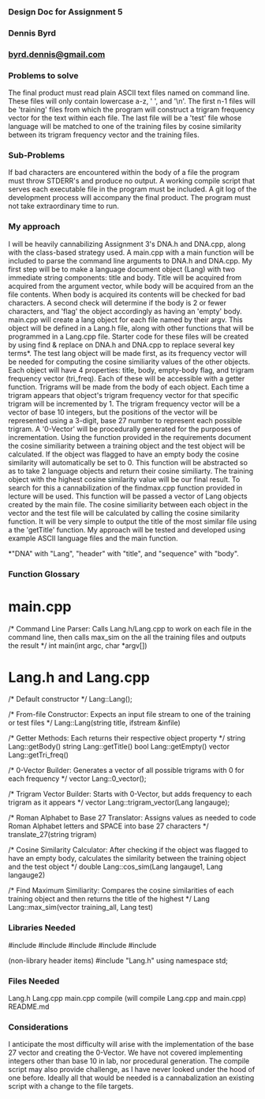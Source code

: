 ### Design Doc for Assignment 5
### Dennis Byrd
### byrd.dennis@gmail.com

### Problems to solve ###
The final product must read plain ASCII text files named on command line. These files will only contain lowercase a-z, ' ', and '\n'.
The first n-1 files will be 'training' files from which the program will construct a trigram frequency vector for the text within each file.
The last file will be a 'test' file whose language will be matched to one of the training files by cosine similarity between its trigram frequency vector and the training files.
### Sub-Problems ###
If bad characters are encountered within the body of a file the program must throw STDERR's and produce no output.
A working compile script that serves each executable file in the program must be included.
A git log of the development process will accompany the final product.
The program must not take extraordinary time to run.

	
### My approach ###
I will be heavily cannabilizing Assignment 3's DNA.h and DNA.cpp, along with the class-based strategy used.
	A main.cpp with a main function will be included to parse the command line arguments to DNA.h and DNA.cpp.
My first step will be to make a language document object (Lang) with two immediate string components: title and body.
	Title will be acquired from acquired from the argument vector, while body will be acquired from an the file contents. 
	When body is acquired its contents will be checked for bad characters.
	A second check will determine if the body is 2 or fewer characters, and 'flag' the object accordingly as having an 'empty' body.
	main.cpp will create a lang object for each file named by their argv.
This object will be defined in a Lang.h file, along with other functions that will be programmed in a Lang.cpp file.
	Starter code for these files will be created by using find & replace on DNA.h and DNA.cpp to replace several key terms*.
The test lang object will be made first, as its frequency vector will be needed for computing the cosine similiarity values of the other objects.
Each object will have 4 properties: title, body, empty-body flag, and trigram frequency vector (tri_freq). Each of these will be accessible with a getter function.
Trigrams will be made from the body of each object. Each time a trigram appears that object's trigram frequency vector for that specific trigram will be incremented by 1.
The trigram frequency vector will be a vector of base 10 integers, but the positions of the vector will be represented using a 3-digit, base 27 number to represent each possible trigram.
A '0-Vector' will be procedurally generated for the purposes of incrementation.
Using the function provided in the requirements document the cosine similiarity between a training object and the test object will be calculated.
	If the object was flagged to have an empty body the cosine similarity will automatically be set to 0.
	This function will be abstracted so as to take 2 language objects and return their cosine similiarty.
The training object with the highest cosine similarity value will be our final result. To search for this a cannabilization of the findmax.cpp function provided in lecture will be used.
	This function will be passed a vector of Lang objects created by the main file.
	The cosine similiarity between each object in the vector and the test file will be calculated by calling the cosine similarity function.
	It will be very simple to output the title of the most similar file using a the 'getTitle' function.
My approach will be tested and developed using example ASCII language files and the main function.

*"DNA" with "Lang", "header" with "title", and "sequence" with "body".


### Function Glossary ###

# main.cpp #
/* Command Line Parser: Calls Lang.h/Lang.cpp to work on each file in the command line, then calls max_sim on the all the training files and outputs the result */
	int main(int argc, char *argv[])
	
# Lang.h and Lang.cpp #
/* Default constructor */
	Lang::Lang();
	
/* From-file Constructor: Expects an input file stream to one of the training or test files */
	Lang::Lang(string title, ifstream &infile)
	
/* Getter Methods: Each returns their respective object property */
	string Lang::getBody()
	string Lang::getTitle()
	bool Lang::getEmpty()
	vector<int> Lang::getTri_freq()
	
/* 0-Vector Builder: Generates a vector of all possible trigrams with 0 for each frequency */
	vector<int> Lang::0_vector();
	
/* Trigram Vector Builder: Starts with 0-Vector, but adds frequency to each trigram as it appears */
	vector<int> Lang::trigram_vector(Lang langauge);
	
/* Roman Alphabet to Base 27 Translator: Assigns values as needed to code Roman Alphabet letters and SPACE into base 27 characters */
	translate_27(string trigram)
	
/* Cosine Similarity Calculator: After checking if the object was flagged to have an empty body, calculates the similarity between the training object and the test object */
	double Lang::cos_sim(Lang langauge1, Lang langauge2)
	
/* Find Maximum Similiarity: Compares the cosine similarities of each training object and then returns the title of the highest */
	Lang Lang::max_sim(vector<Lang> training_all, Lang test)

	
### Libraries Needed ###

#include <iostream>
#include <fstream>
#include <string>
#include <vector>
#include <cstdlib>

(non-library header items)
#include "Lang.h"
using namespace std;


### Files Needed ###

Lang.h
Lang.cpp
main.cpp
compile   				(will compile Lang.cpp and main.cpp)
README.md


### Considerations ###
I anticipate the most difficulty will arise with the implementation of the base 27 vector and creating the 0-Vector. We have not covered implementing integers other than base 10 in lab, nor procedural generation.
The compile script may also provide challenge, as I have never looked under the hood of one before. Ideally all that would be needed is a cannabalization an existing script with a change to the file targets.
